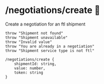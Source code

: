 # /negotiations/create 👤

Create a negotiation for an ftl shipment

```ejs
throw "Shipment not found"
throw "Shipment unavailable"
throw "Invalid value"
throw "You are already in a negotiation"
throw "Shipment service type is not ftl"

/negotiations/create {
    shipmentId: string,
    value: number,
    token: string
}
```

